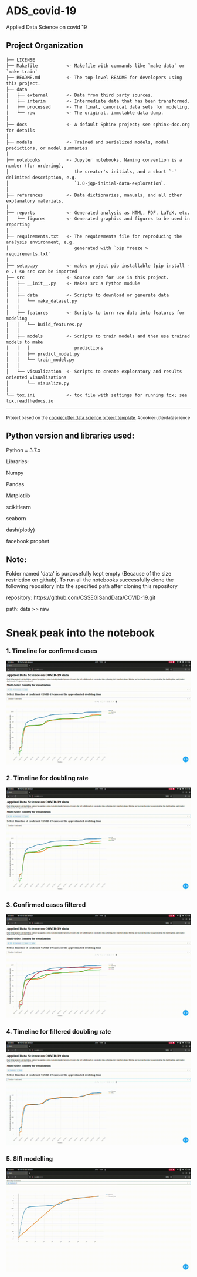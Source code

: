 ADS_covid-19
==============================

Applied Data Science on covid 19

Project Organization
------------

    ├── LICENSE
    ├── Makefile           <- Makefile with commands like `make data` or `make train`
    ├── README.md          <- The top-level README for developers using this project.
    ├── data
    │   ├── external       <- Data from third party sources.
    │   ├── interim        <- Intermediate data that has been transformed.
    │   ├── processed      <- The final, canonical data sets for modeling.
    │   └── raw            <- The original, immutable data dump.
    │
    ├── docs               <- A default Sphinx project; see sphinx-doc.org for details
    │
    ├── models             <- Trained and serialized models, model predictions, or model summaries
    │
    ├── notebooks          <- Jupyter notebooks. Naming convention is a number (for ordering),
    │                         the creator's initials, and a short `-` delimited description, e.g.
    │                         `1.0-jqp-initial-data-exploration`.
    │
    ├── references         <- Data dictionaries, manuals, and all other explanatory materials.
    │
    ├── reports            <- Generated analysis as HTML, PDF, LaTeX, etc.
    │   └── figures        <- Generated graphics and figures to be used in reporting
    │
    ├── requirements.txt   <- The requirements file for reproducing the analysis environment, e.g.
    │                         generated with `pip freeze > requirements.txt`
    │
    ├── setup.py           <- makes project pip installable (pip install -e .) so src can be imported
    ├── src                <- Source code for use in this project.
    │   ├── __init__.py    <- Makes src a Python module
    │   │
    │   ├── data           <- Scripts to download or generate data
    │   │   └── make_dataset.py
    │   │
    │   ├── features       <- Scripts to turn raw data into features for modeling
    │   │   └── build_features.py
    │   │
    │   ├── models         <- Scripts to train models and then use trained models to make
    │   │   │                 predictions
    │   │   ├── predict_model.py
    │   │   └── train_model.py
    │   │
    │   └── visualization  <- Scripts to create exploratory and results oriented visualizations
    │       └── visualize.py
    │
    └── tox.ini            <- tox file with settings for running tox; see tox.readthedocs.io


--------

<p><small>Project based on the <a target="_blank" href="https://drivendata.github.io/cookiecutter-data-science/">cookiecutter data science project template</a>. #cookiecutterdatascience</small></p>

## Python version and libraries used:
Python = 3.7.x

Libraries:

Numpy

Pandas

Matplotlib

scikitlearn

seaborn

dash(plotly)

facebook prophet

## Note: 
Folder named 'data' is purposefully kept empty (Because of the size restriction on github). To run all the notebooks successfully clone the following repository into the specified path after cloning this repository 

repository: https://github.com/CSSEGISandData/COVID-19.git

path: data >> raw

# Sneak peak into the notebook

### 1. Timeline for confirmed cases

![](https://github.com/ShubhamAbhayDeshpande/EnterpriseDataScience_Final_Submission/blob/main/timeline_confirmed.gif) 

### 2. Timeline for doubling rate
![](https://github.com/ShubhamAbhayDeshpande/EnterpriseDataScience_Final_Submission/blob/main/timeline_doubling_rate.gif)

### 3. Confirmed cases filtered
![](https://github.com/ShubhamAbhayDeshpande/EnterpriseDataScience_Final_Submission/blob/main/timeline_confirmed_filtered.gif)

### 4. Timeline for filtered doubling rate
![](https://github.com/ShubhamAbhayDeshpande/EnterpriseDataScience_Final_Submission/blob/main/doubling_rate_filtered.gif)

### 5. SIR modelling
![](https://github.com/ShubhamAbhayDeshpande/EnterpriseDataScience_Final_Submission/blob/main/SIM.gif)